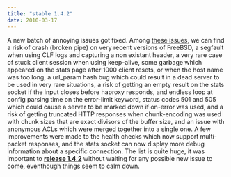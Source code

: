```yaml
---
title: "stable 1.4.2"
date: 2010-03-17
---
```


A new batch of annoying issues got fixed. Among [these issues](/download/1.4/src/CHANGELOG), we can find a risk of crash (broken pipe) on very recent versions of FreeBSD, a segfault when using CLF logs and capturing a non existant header, a very rare case of stuck client session when using keep-alive, some garbage which appeared on the stats page after 1000 client resets, or when the host name was too long, a url\_param hash bug which could result in a dead server to be used in very rare situations, a risk of getting an empty result on the stats socket if the input closes before haproxy responds, and endless loop at config parsing time on the error-limit keyword, status codes 501 and 505 which could cause a server to be marked down if on-error was used, and a risk of getting truncated HTTP responses when chunk-encoding was used with chunk sizes that are exact divisors of the buffer size, and an issue with anonymous ACLs which were merged together into a single one. A few improvements were made to the health checks which now support multi-packet responses, and the stats socket can now display more debug information about a specific connection. The list is quite huge, it was important to [**release 1.4.2**](/download/1.4/src/) without waiting for any possible new issue to come, eventhough things seem to calm down.
